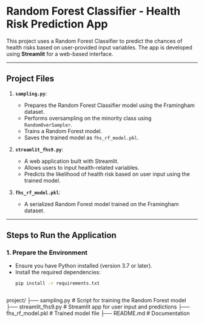 # Random Forest Classifier - Health Risk Prediction App

This project uses a Random Forest Classifier to predict the chances of health risks based on user-provided input variables. The app is developed using **Streamlit** for a web-based interface.

---

## **Project Files**
1. **`sampling.py`**:
   - Prepares the Random Forest Classifier model using the Framingham dataset.
   - Performs oversampling on the minority class using `RandomOverSampler`.
   - Trains a Random Forest model.
   - Saves the trained model as `fhs_rf_model.pkl`.

2. **`streamlit_fhs9.py`**:
   - A web application built with Streamlit.
   - Allows users to input health-related variables.
   - Predicts the likelihood of health risk based on user input using the trained model.

3. **`fhs_rf_model.pkl`**:
   - A serialized Random Forest model trained on the Framingham dataset.

---

## **Steps to Run the Application**

### **1. Prepare the Environment**
- Ensure you have Python installed (version 3.7 or later).
- Install the required dependencies:
  ```bash
  pip install -r requirements.txt



project/
├── sampling.py             # Script for training the Random Forest model
├── streamlit_fhs9.py       # Streamlit app for user input and predictions
├── fhs_rf_model.pkl        # Trained model file
├── README.md               # Documentation
